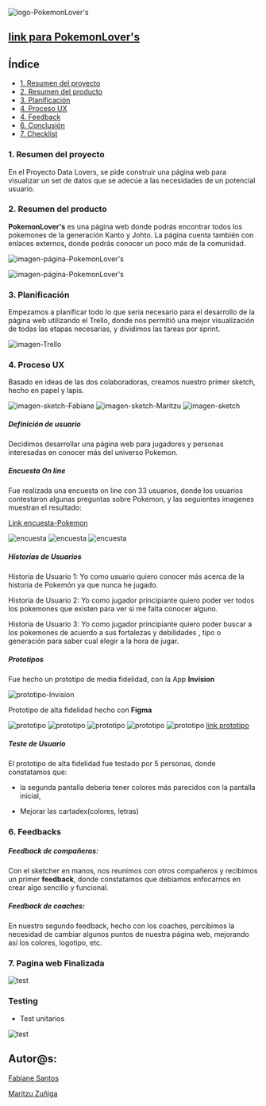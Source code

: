  ![logo-PokemonLover's](./img/logo-pokemon.png)


## **[link para PokemonLover's](https://fabianesantos.github.io/SCL014-data-lovers/src/index.html)** 


## **Índice**

* [1. Resumen del proyecto](#1-resumen-del-proyecto)
* [2. Resumen del producto](#2-pokemon-resumen-del-producto)
* [3. Planificación](#3-planificacion)
* [4. Proceso UX](#4-proceso-de-ux)
* [4. Feedback](#5-feedback)
* [6. Conclusión](#6-conclusion)
* [7. Checklist](#7-checklist)

### **1. Resumen del proyecto**

En el Proyecto Data Lovers, se pide construir una página web para visualizar un set de datos que se adecúe a las necesidades de un potencial usuario.

### **2. Resumen del producto**

**PokemonLover's** es una página web donde podrás encontrar todos los pokemones de la generación Kanto y Johto. La página cuenta también con enlaces externos, donde podrás conocer un poco más de la comunidad.

![imagen-página-PokemonLover's]()

![imagen-página-PokemonLover's]()

### **3. Planificación**

Empezamos a planificar todo lo que seria necesario para el desarrollo de la página web utilizando el Trello, donde nos permitió una mejor visualización de todas las etapas necesarias, y dividimos las tareas por sprint.

![imagen-Trello](./img/imagen-trello.png)

### **4. Proceso UX**

 Basado en ideas de las dos colaboradoras, creamos nuestro primer sketch, hecho en papel y lapis.

![imagen-sketch-Fabiane]()
![imagen-sketch-Maritzu](./img/sketch-maritzu.png)
![imagen-sketch]()

 ##### Definición de usuario

 Decidimos desarrollar una página web para jugadores y personas interesadas en conocer más del universo Pokemon. 



##### Encuesta On line

Fue realizada una encuesta on line con 33 usuarios, donde los usuarios contestaron algunas preguntas sobre Pokemon, y las seguientes imagenes muestran el resultado:
 
 [Link encuesta-Pokemon](https://forms.gle/xKj7JESx2EK3oUap8)

![encuesta](./img/encuesta1.png)
![encuesta](./img/encuesta2.png)
![encuesta](./img/encuesta3.png)

##### Historias de Usuarios

Historia de Usuario 1: Yo como usuario quiero conocer más acerca de la historia de Pokemón ya que nunca he jugado.

Historia de Usuario 2: Yo como jugador principiante quiero poder ver todos los pokemones que existen para ver si me falta conocer alguno.

Historia de Usuario 3: Yo como jugador principiante quiero poder buscar a los pokemones de acuerdo a sus fortalezas y debilidades , tipo o generación para saber cual elegir a la hora de jugar.

##### Prototipos

Fue hecho un prototipo de media fidelidad, con la App **Invision**

![prototipo-Invision](./img/free-hand-invision.png)

Prototipo de alta fidelidad hecho con **Figma** 

![prototipo](./img/testUsuario1.png) 
![prototipo](./img/testUsuario2.png)
![prototipo](./img/testUsuario3.png)
![prototipo](./img/testUsuario4.png)
![prototipo](./img/testUsuario5.png)
[link prototipo](https://www.figma.com/file/FNMmn7QMav1PzxJhjvWgf6/Pokemon?node-id=64%3A0)



##### Teste de Usuario

El prototipo de alta fidelidad fue testado por 5 personas, donde constatamos que:

- la segunda pantalla deberia tener colores más parecidos con la pantalla inicial,

- Mejorar las cartadex(colores, letras)



### **6. Feedbacks**  

##### Feedback de compañeros:

Con el sketcher en manos, nos reunimos con otros compañeros y recibimos un primer **feedback**, donde constatamos que debíamos enfocarnos en crear algo sencillo y funcional.

##### Feedback de coaches:

En nuestro segundo feedback, hecho con los coaches, percibimos la necesidad de cambiar algunos puntos de nuestra página web, mejorando así los colores, logotipo, etc.



### **7. Pagina web Finalizada**
![test]()

### Testing

- Test unitarios


![test]()


## Autor@s:

  [Fabiane Santos](https://github.com/FabianeSantos?tab=repositories)
  
  
  [Maritzu Zuñiga](https://github.com/maritz-u?tab=repositories)